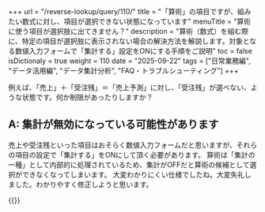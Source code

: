 +++
url = "/reverse-lookup/query/110/"
title = "「算術」の項目ですが、組みたい数式に対し、項目が選択できない状態になっています"
menuTitle = "算術に使う項目が選択肢に出てきません？"
description = "算術（数式）を組む際に、特定の項目が選択肢に表示されない場合の解決方法を解説します。対象となる数値入力フォームで「集計する」設定をONにする手順をご説明"
toc = false
isDictionaly = true
weight = 110
date = "2025-09-22"
tags = ["日常業務編", "データ活用編", "データ集計分析", "FAQ・トラブルシューティング"]
+++

例えば、「売上」＋「受注残」＝「売上予測」に対し、「受注残」が選べない、ような状態です。何か制限があったりしますか？

## A: 集計が無効になっている可能性があります

売上や受注残といった項目はおそらく数値入力フォームだと思いますが、それらの項目の設定で「集計する」をONにして頂く必要があります。
算術は「集計の一種」として内部的に処理されているため、集計がOFFだと算術の候補として選択ができなくなってしまいます。
大変わかりにくい仕様でしたね。大変失礼しました。わかりやすく修正しようと思います。

{{<iTablet filename="img/p1" msg="" alice="ok">}}
